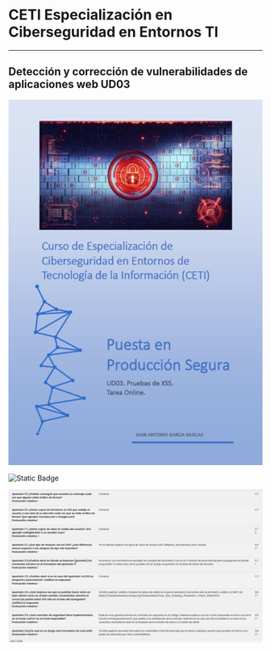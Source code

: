# CETI Especialización en Ciberseguridad en Entornos TI
---
## Detección y corrección de vulnerabilidades de aplicaciones web UD03

![Puesta en Producción Segura](./Portada-PPS03.png "Detección y corrección de vulnerabilidades de aplicaciones web") 

![Static Badge](https://img.shields.io/badge/%E2%9C%85%20Calificaci%C3%B3n%3A-7.4-%23b2f5ca?style=for-the-badge&labelColor=%23b2f5ca&color=%23b2f5ca)

![Puesta en Producción Segura](./Feedback-tarea3-Nota7_4.png "Feedback tarea 03") 